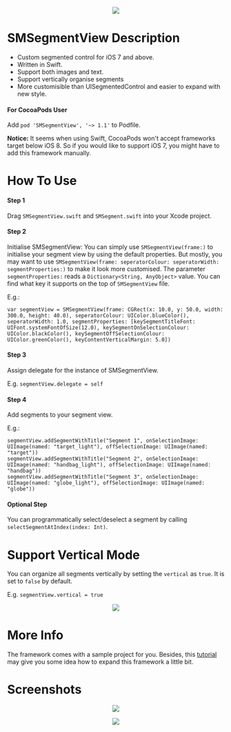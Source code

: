 <p align="center"><img src ="/Screenshots/example_1.png"/></p>

# SMSegmentView Description
- Custom segmented control for iOS 7 and above.
- Written in Swift.
- Support both images and text.
- Support vertically organise segments
- More customisible than UISegmentedControl and easier to expand with new style.

#### For CocoaPods User
Add `pod 'SMSegmentView', '~> 1.1'` to Podfile.

<b>Notice:</b> It seems when using Swift, CocoaPods won't accept frameworks target below iOS 8. So if you would like to support iOS 7, you might have to add this framework manually.


# How To Use
#### Step 1
Drag `SMSegmentView.swift` and `SMSegment.swift` into your Xcode project.

#### Step 2
Initialise SMSegmentView:
You can simply use `SMSegmentView(frame:)` to initialise your segment view by using the default properties.
But mostly, you may want to use `SMSegmentView(frame: seperatorColour: seperatorWidth: segmentProperties:)` to make it look more customised.
The parameter `segmentProperties:` reads a `Dictionary<String, AnyObject>` value. You can find what key it supports on the top of `SMSegmentView` file.

E.g.:
```
var segmentView = SMSegmentView(frame: CGRect(x: 10.0, y: 50.0, width: 300.0, height: 40.0), seperatorColour: UIColor.blueColor(), seperatorWidth: 1.0, segmentProperties: [keySegmentTitleFont: UIFont.systemFontOfSize(12.0), keySegmentOnSelectionColour: UIColor.blackColor(), keySegmentOffSelectionColour: UIColor.greenColor(), keyContentVerticalMargin: 5.0])
```

#### Step 3
Assign delegate for the instance of SMSegmentView.

E.g. `segmentView.delegate = self`

#### Step 4
Add segments to your segment view.

E.g.:
```
segmentView.addSegmentWithTitle("Segment 1", onSelectionImage: UIImage(named: "target_light"), offSelectionImage: UIImage(named: "target"))
segmentView.addSegmentWithTitle("Segment 2", onSelectionImage: UIImage(named: "handbag_light"), offSelectionImage: UIImage(named: "handbag"))
segmentView.addSegmentWithTitle("Segment 3", onSelectionImage: UIImage(named: "globe_light"), offSelectionImage: UIImage(named: "globe"))
```

#### Optional Step
You can programmatically select/deselect a segment by calling `selectSegmentAtIndex(index: Int)`.

# Support Vertical Mode
You can organize all segments vertically by setting the `vertical` as `true`. It is set to `false` by default.

E.g. `segmentView.vertical = true`

<p align="center"><img src ="/Screenshots/example_vertical.png"/></p>

# More Info
The framework comes with a sample project for you.
Besides, this <a href='http://keeptheseinmind.blogspot.co.uk/2015/01/custom-segmentedcontrol-in-swift.html'>tutorial</a> may give you some idea how to expand this framework a little bit.

# Screenshots
<p align="center"><img src ="/Screenshots/example_2.png"/></p>
<p align="center"><img src ="/Screenshots/example_3.png"/></p>
